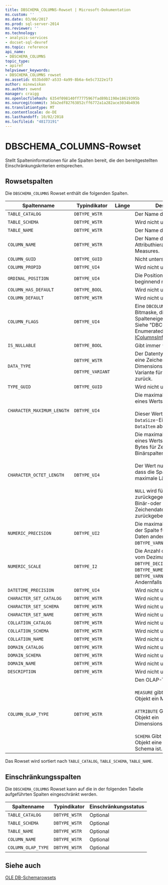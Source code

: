 ```yaml
---
title: DBSCHEMA_COLUMNS-Rowset | Microsoft-Dokumentation
ms.custom: ''
ms.date: 03/06/2017
ms.prod: sql-server-2014
ms.reviewer: ''
ms.technology:
- analysis-services
- docset-sql-devref
ms.topic: reference
api_name:
- DBSCHEMA_COLUMNS
topic_type:
- apiref
helpviewer_keywords:
- DBSCHEMA_COLUMNS rowset
ms.assetid: 653bdd07-a533-4a99-8b6a-6e5c7322e1f3
author: minewiskan
ms.author: owend
manager: craigg
ms.openlocfilehash: 6354f098140ff7775967fad89b1198e18619395b
ms.sourcegitcommit: 3da2edf82763852cff6772a1a282ace3034b4936
ms.translationtype: MT
ms.contentlocale: de-DE
ms.lasthandoff: 10/02/2018
ms.locfileid: "48173191"
---
```

# <a name="dbschemacolumns-rowset"></a>DBSCHEMA_COLUMNS-Rowset
  Stellt Spalteninformationen für alle Spalten bereit, die den bereitgestellten Einschränkungskriterien entsprechen.  
  
## <a name="rowset-columns"></a>Rowsetspalten  
 Die `DBSCHEMA_COLUMNS` Rowset enthält die folgenden Spalten.  
  
|Spaltenname|Typindikator|Länge|Description|  
|-----------------|--------------------|------------|-----------------|  
|`TABLE_CATALOG`|`DBTYPE_WSTR`||Der Name der Datenbank.|  
|`TABLE_SCHEMA`|`DBTYPE_WSTR`||Wird nicht unterstützt.|  
|`TABLE_NAME`|`DBTYPE_WSTR`||Der Name des Cubes.|  
|`COLUMN_NAME`|`DBTYPE_WSTR`||Der Name der Attributhierarchie oder des Measures.|  
|`COLUMN_GUID`|`DBTYPE_GUID`||Nicht unterstützt.|  
|`COLUMN_PROPID`|`DBTYPE_UI4`||Wird nicht unterstützt.|  
|`ORDINAL_POSITION`|`DBTYPE_UI4`||Die Position der Spalte, beginnend mit 1.|  
|`COLUMN_HAS_DEFAULT`|`DBTYPE_BOOL`||Wird nicht unterstützt.|  
|`COLUMN_DEFAULT`|`DBTYPE_WSTR`||Wird nicht unterstützt.|  
|`COLUMN_FLAGS`|`DBTYPE_UI4`||Eine `DBCOLUMNFLAGS`-Bitmaske, die die Spalteneigenschaften angibt. Siehe "DBCOLUMNFLAGS Enumerated Type" in [IColumnsInfo::GetColumnInfo](http://msdn2.microsoft.com/library/ms722704.aspx)|  
|`IS_NULLABLE`|`DBTYPE_BOOL`||Gibt immer `false`.|  
|`DATA_TYPE`|`DBTYPE_WSTR`<br /><br /> `DBTYPE_VARIANT`||Der Datentyp der Spalte. Gibt eine Zeichenfolge für Dimensionsspalten und eine Variante für Measures zurück.|  
|`TYPE_GUID`|`DBTYPE_GUID`||Wird nicht unterstützt.|  
|`CHARACTER_MAXIMUM_LENGTH`|`DBTYPE_UI4`||Die maximal mögliche Länge eines Werts in der Spalte.<br /><br /> Dieser Wert wird von der `DataSize`-Eigenschaft in `DataItem` abgerufen.|  
|`CHARACTER_OCTET_LENGTH`|`DBTYPE_UI4`||Die maximal mögliche Länge eines Werts in der Spalte in Bytes für Zeichen- oder Binärspalten.<br /><br /> Der Wert null (0) gibt an, dass die Spalte keine maximale Länge besitzt.<br /><br /> `NULL` wird für Spalten zurückgegeben, die keine Binär-oder Zeichendatentypen zurückgeben.|  
|`NUMERIC_PRECISION`|`DBTYPE_UI2`||Die maximale Genauigkeit der Spalte für numerische Daten anders als Typen `DBTYPE_VARNUMERIC`.|  
|`NUMERIC_SCALE`|`DBTYPE_I2`||Die Anzahl der Ziffern rechts vom Dezimaltrennzeichen für `DBTYPE_DECIMAL`, `DBTYPE_NUMERIC`, `DBTYPE_VARNUMERIC`. Andernfalls ist `NULL`.|  
|`DATETIME_PRECISION`|`DBTYPE_UI4`||Wird nicht unterstützt.|  
|`CHARACTER_SET_CATALOG`|`DBTYPE_WSTR`||Wird nicht unterstützt.|  
|`CHARACTER_SET_SCHEMA`|`DBTYPE_WSTR`||Wird nicht unterstützt.|  
|`CHARACTER_SET_NAME`|`DBTYPE_WSTR`||Wird nicht unterstützt.|  
|`COLLATION_CATALOG`|`DBTYPE_WSTR`||Wird nicht unterstützt.|  
|`COLLATION_SCHEMA`|`DBTYPE_WSTR`||Wird nicht unterstützt.|  
|`COLLATION_NAME`|`DBTYPE_WSTR`||Wird nicht unterstützt.|  
|`DOMAIN_CATALOG`|`DBTYPE_WSTR`||Wird nicht unterstützt.|  
|`DOMAIN_SCHEMA`|`DBTYPE_WSTR`||Wird nicht unterstützt.|  
|`DOMAIN_NAME`|`DBTYPE_WSTR`||Wird nicht unterstützt.|  
|`DESCRIPTION`|`DBTYPE_WSTR`||Wird nicht unterstützt.|  
|`COLUMN_OLAP_TYPE`|`DBTYPE_WSTR`||Den OLAP-Typ des Objekts.<br /><br /> `MEASURE` gibt an, dass das Objekt ein Measure ist.<br /><br /> `ATTRIBUTE` Gibt an, dass das Objekt ein Dimensionsattribut ist.<br /><br /> `SCHEMA` Gibt an, dass das Objekt eine Spalte in einem Schema ist.|  
  
 Das Rowset wird sortiert nach `TABLE_CATALOG`, `TABLE_SCHEMA`, `TABLE_NAME`.  
  
## <a name="restriction-columns"></a>Einschränkungsspalten  
 Die `DBSCHEMA_COLUMNS` Rowset kann auf die in der folgenden Tabelle aufgeführten Spalten eingeschränkt werden.  
  
|Spaltenname|Typindikator|Einschränkungsstatus|  
|-----------------|--------------------|-----------------------|  
|`TABLE_CATALOG`|`DBTYPE_WSTR`|Optional|  
|`TABLE_SCHEMA`|`DBTYPE_WSTR`|Optional|  
|`TABLE_NAME`|`DBTYPE_WSTR`|Optional|  
|`COLUMN_NAME`|`DBTYPE_WSTR`|Optional|  
|`COLUMN_OLAP_TYPE`|`DBTYPE_WSTR`|Optional|  
  
## <a name="see-also"></a>Siehe auch  
 [OLE DB-Schemarowsets](ole-db-schema-rowsets.md)  
  
  
